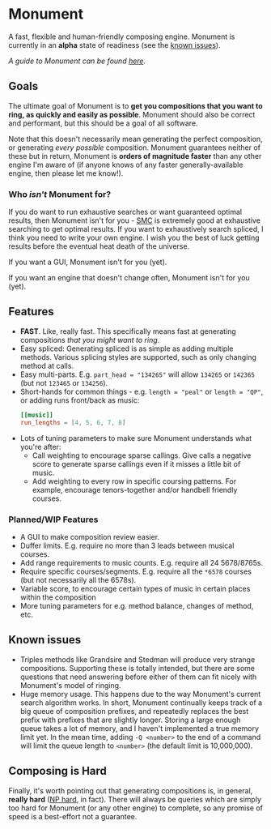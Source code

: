 # Monument

A fast, flexible and human-friendly composing engine.  Monument is currently in an **alpha** state of
readiness (see the [known issues](#known-issues)).

_A guide to Monument can be found [here](cli/guide.md)._

## Goals

The ultimate goal of Monument is to **get you compositions that you want to ring, as quickly and
easily as possible**.  Monument should also be correct and performant, but this should be a goal of
all software.

Note that this doesn't necessarily mean generating the perfect composition, or generating _every
possible_ composition.  Monument guarantees neither of these but in return, Monument is **orders of
magnitude faster** than any other engine I'm aware of (if anyone knows of any faster
generally-available engine, then please let me know!).

### Who _isn't_ Monument for?

If you do want to run exhaustive searches or want guaranteed optimal results, then Monument isn't
for you - [SMC](https://github.com/GACJ/smc) is extremely good at exhaustive searching to get
optimal results.  If you want to exhaustively search spliced, I think you need to write your own
engine.  I wish you the best of luck getting results before the eventual heat death of the universe.

If you want a GUI, Monument isn't for you (yet).

If you want an engine that doesn't change often, Monument isn't for you (yet).

## Features

- **FAST**.  Like, really fast.  This specifically means fast at generating compositions _that you
  might want to ring_.
- Easy spliced: Generating spliced is as simple as adding multiple methods.  Various splicing styles
  are supported, such as only changing method at calls.
- Easy multi-parts.  E.g. `part_head = "134265"` will allow `134265` or `142365` (but not `123465`
  or `134256`).
- Short-hands for common things - e.g. `length = "peal"` or `length = "QP"`, or adding runs
  front/back as music:
  ```toml
  [[music]]
  run_lengths = [4, 5, 6, 7, 8]
  ```
- Lots of tuning parameters to make sure Monument understands what you're after:
  - Call weighting to encourage sparse callings.  Give calls a negative score to generate sparse
    callings even if it misses a little bit of music.
  - Add weighting to every row in specific coursing patterns.  For example, encourage
    tenors-together and/or handbell friendly courses.

### Planned/WIP Features

- A GUI to make composition review easier.
- Duffer limits.  E.g. require no more than 3 leads between musical courses.
- Add range requirements to music counts.  E.g. require all 24 5678/8765s.
- Require specific courses/segments.  E.g. require all the `*6578` courses (but not necessarily all
  the 6578s).
- Variable score, to encourage certain types of music in certain places within the composition
- More tuning parameters for e.g. method balance, changes of method, etc.

## Known issues

- Triples methods like Grandsire and Stedman will produce very strange compositions.  Supporting
  these is totally intended, but there are some questions that need answering before either of
  them can fit nicely with Monument's model of ringing.
- Huge memory usage.  This happens due to the way Monument's current search algorithm works.  In
  short, Monument continually keeps track of a big queue of composition prefixes, and repeatedly
  replaces the best prefix with prefixes that are slightly longer.  Storing a large enough queue
  takes a lot of memory, and I haven't implemented a true memory limit yet.  In the mean time,
  adding `-Q <number>` to the end of a command will limit the queue length to `<number>` (the
  default limit is 10,000,000).

## Composing is Hard

Finally, it's worth pointing out that generating compositions is, in general, **really hard** ([NP
hard](https://en.wikipedia.org/wiki/NP-hardness), in fact).  There will always be queries which are
simply too hard for Monument (or any other engine) to complete, so any promise of speed is a
best-effort not a guarantee.
